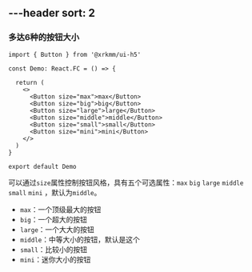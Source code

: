---header
sort: 2
---

### 多达6种的按钮大小

```tsx
import { Button } from '@xrkmm/ui-h5'

const Demo: React.FC = () => {

  return (
    <>
      <Button size="max">max</Button>
      <Button size="big">big</Button>
      <Button size="large">large</Button>
      <Button size="middle">middle</Button>
      <Button size="small">small</Button>
      <Button size="mini">mini</Button>
    </>
  )
}

export default Demo
```
可以通过`size`属性控制按钮风格，具有五个可选属性：`max` `big` `large` `middle` `small` `mini`  ，默认为`middle`。
 - `max`：一个顶级最大的按钮
 - `big`：一个超大的按钮
 - `large`：一个大大的按钮
 - `middle`：中等大小的按钮，默认是这个
 - `small`：比较小的按钮
 - `mini`：迷你大小的按钮
